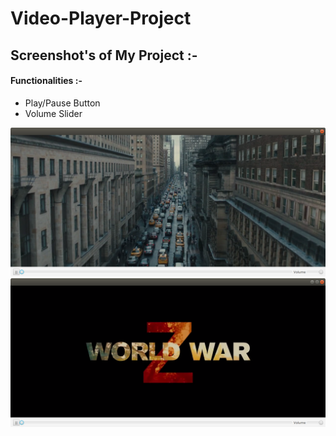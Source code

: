 # Video-Player-Project

<h2>Screenshot's of My Project :-</h2>

<h4>Functionalities :- </h4>
<ul>
  <li>Play/Pause Button</l1>
  <li>Volume Slider</li>
 </ul>
 
<img src="/doc/img.png" alt="My cool project"/>



<img src="/doc/img1.png" alt="My cool project"/>
